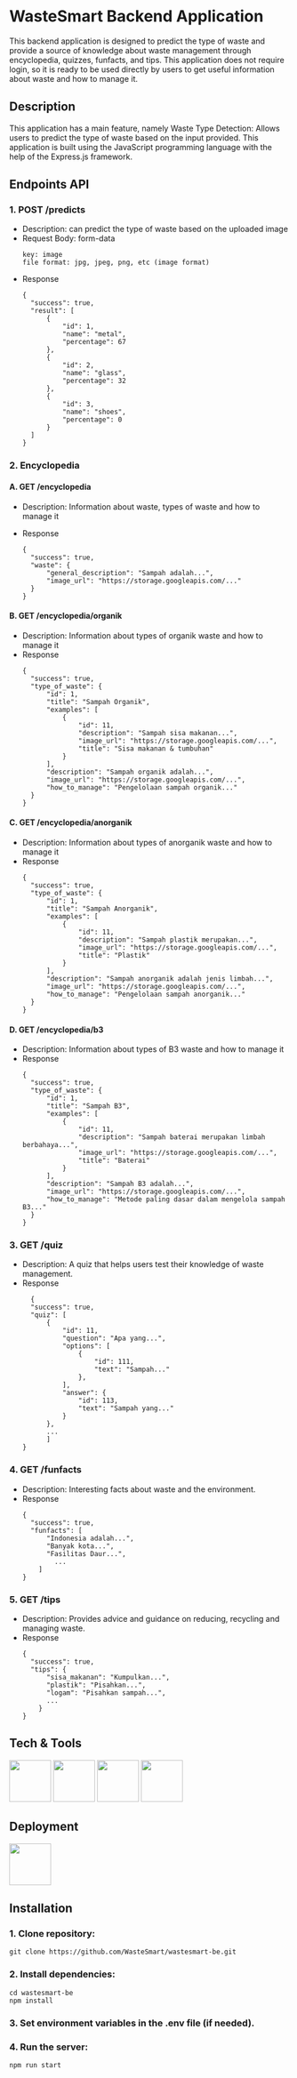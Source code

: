 # WasteSmart Backend Application

This backend application is designed to predict the type of waste and provide a source of knowledge about waste management through encyclopedia, quizzes, funfacts, and tips. This application does not require login, so it is ready to be used directly by users to get useful information about waste and how to manage it.

## Description
This application has a main feature, namely Waste Type Detection: Allows users to predict the type of waste based on the input provided. This application is built using the JavaScript programming language with the help of the Express.js framework.

## Endpoints API

### 1. POST /predicts
- Description: can predict the type of waste based on the uploaded image
- Request Body: form-data
    ```
    key: image
    file format: jpg, jpeg, png, etc (image format)
    ```
- Response
  ```
  {
    "success": true,
    "result": [
        {
            "id": 1,
            "name": "metal",
            "percentage": 67
        },
        {
            "id": 2,
            "name": "glass",
            "percentage": 32
        },
        {
            "id": 3,
            "name": "shoes",
            "percentage": 0
        }
    ]
  }
  ```

### 2. Encyclopedia
#### A. GET /encyclopedia
- Description: Information about waste, types of waste and how to manage it
- Response

  ```
  {
    "success": true,
    "waste": {
        "general_description": "Sampah adalah...",
        "image_url": "https://storage.googleapis.com/..."
    }
  }
  ```
#### B. GET /encyclopedia/organik
- Description: Information about types of organik waste and how to manage it
- Response
  ```
  {
    "success": true,
    "type_of_waste": {
        "id": 1,
        "title": "Sampah Organik",
        "examples": [
            {
                "id": 11,
                "description": "Sampah sisa makanan...",
                "image_url": "https://storage.googleapis.com/...",
                "title": "Sisa makanan & tumbuhan"
            }
        ],
        "description": "Sampah organik adalah...",
        "image_url": "https://storage.googleapis.com/...",
        "how_to_manage": "Pengelolaan sampah organik..."
    }
  }
  ```
#### C. GET /encyclopedia/anorganik
- Description: Information about types of anorganik waste and how to manage it
- Response
  ```
  {
    "success": true,
    "type_of_waste": {
        "id": 1,
        "title": "Sampah Anorganik",
        "examples": [
            {
                "id": 11,
                "description": "Sampah plastik merupakan...",
                "image_url": "https://storage.googleapis.com/...",
                "title": "Plastik"
            }
        ],
        "description": "Sampah anorganik adalah jenis limbah...",
        "image_url": "https://storage.googleapis.com/...",
        "how_to_manage": "Pengelolaan sampah anorganik..."
    }
  }
  ```
#### D. GET /encyclopedia/b3
- Description: Information about types of B3 waste and how to manage it
- Response
  ```
  {
    "success": true,
    "type_of_waste": {
        "id": 1,
        "title": "Sampah B3",
        "examples": [
            {
                "id": 11,
                "description": "Sampah baterai merupakan limbah berbahaya...",
                "image_url": "https://storage.googleapis.com/...",
                "title": "Baterai"
            }
        ],
        "description": "Sampah B3 adalah...",
        "image_url": "https://storage.googleapis.com/...",
        "how_to_manage": "Metode paling dasar dalam mengelola sampah B3..."
    }
  }
  ```
### 3. GET /quiz
- Description: A quiz that helps users test their knowledge of waste management.
- Response
  ```
    {
    "success": true,
    "quiz": [
        {
            "id": 11,
            "question": "Apa yang...",
            "options": [
                {
                    "id": 111,
                    "text": "Sampah..."
                },
            ],
            "answer": {
                "id": 113,
                "text": "Sampah yang..."
            }
        },
        ...
        ]
  }
  ```

### 4. GET /funfacts
- Description: Interesting facts about waste and the environment.
- Response
  ```
  {
    "success": true,
    "funfacts": [
        "Indonesia adalah...",
        "Banyak kota...",
        "Fasilitas Daur...",
          ...
      ]
  }
  ```

### 5. GET /tips
- Description: Provides advice and guidance on reducing, recycling and managing waste.
- Response
  ```
  {
    "success": true,
    "tips": {
        "sisa_makanan": "Kumpulkan...",
        "plastik": "Pisahkan...",
        "logam": "Pisahkan sampah...",
        ...
      }
  }
  ```

## Tech & Tools
<p align="left"> <img src="https://upload.wikimedia.org/wikipedia/commons/thumb/d/d9/Node.js_logo.svg/220px-Node.js_logo.svg.png" width="75"/> <img src="https://upload.wikimedia.org/wikipedia/commons/thumb/6/64/Expressjs.png/220px-Expressjs.png" width="75"/> <img src="https://upload.wikimedia.org/wikipedia/commons/thumb/9/9a/Visual_Studio_Code_1.35_icon.svg/220px-Visual_Studio_Code_1.35_icon.svg.png" width="75"/> <img src="https://upload.wikimedia.org/wikipedia/commons/thumb/c/c2/Postman_%28software%29.png/512px-Postman_%28software%29.png" width="75"/> </p>

## Deployment
<p align="left"> <img src="https://cdn.qwiklabs.com/assets/gcp_cloud-e3a77215f0b8bfa9b3f611c0d2208c7e8708ed31.svg" width="75"/> </p>

## Installation
### 1. Clone repository:
  ```
  git clone https://github.com/WasteSmart/wastesmart-be.git
  ```
### 2. Install dependencies:
  ```
  cd wastesmart-be
  npm install
  ```
### 3. Set environment variables in the .env file (if needed).
### 4. Run the server:
  ```
  npm run start
  ```
